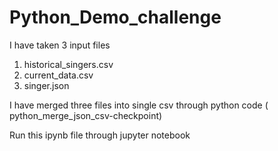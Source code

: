 # Python_Demo_challenge

I have taken 3 input files
1. historical_singers.csv
2. current_data.csv
3. singer.json

I have merged three files into single csv through python code ( python_merge_json_csv-checkpoint)

Run this ipynb file through jupyter notebook
